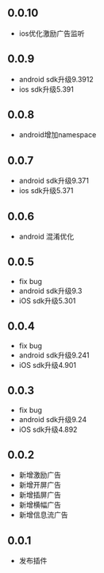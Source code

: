 ## 0.0.10
* ios优化激励广告监听

## 0.0.9
* android sdk升级9.3912
* ios sdk升级5.391

## 0.0.8
* android增加namespace

## 0.0.7
* android sdk升级9.371
* ios sdk升级5.371

## 0.0.6
* android 混淆优化

## 0.0.5
* fix bug
* android sdk升级9.3
* iOS sdk升级5.301

## 0.0.4
* fix bug
* android sdk升级9.241
* iOS sdk升级4.901

## 0.0.3
* fix bug
* android sdk升级9.24
* iOS sdk升级4.892

## 0.0.2
* 新增激励广告
* 新增开屏广告
* 新增插屏广告
* 新增横幅广告
* 新增信息流广告

## 0.0.1

* 发布插件
